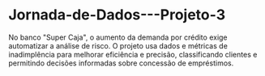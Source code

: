 # Jornada-de-Dados---Projeto-3
No banco "Super Caja", o aumento da demanda por crédito exige automatizar a análise de risco. O projeto usa dados e métricas de inadimplência para melhorar eficiência e precisão, classificando clientes e permitindo decisões informadas sobre concessão de empréstimos.
